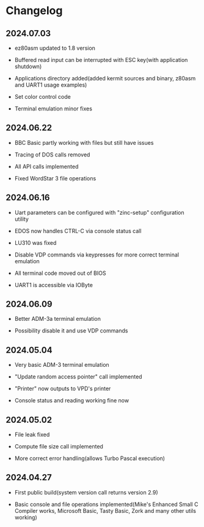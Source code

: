 # Changelog

## 2024.07.03

 * ez80asm updated to 1.8 version

 * Buffered read input can be interrupted with ESC key(with application shutdown)

 * Applications directory added(added kermit sources and binary, z80asm and UART1 usage examples)

 * Set color control code

 * Terminal emulation minor fixes

## 2024.06.22

 * BBC Basic partly working with files but still have issues

 * Tracing of DOS calls removed

 * All API calls implemented

 * Fixed WordStar 3 file operations

## 2024.06.16

 * Uart parameters can be configured with "zinc-setup" configuration utility

 * EDOS now handles CTRL-C via console status call

 * LU310 was fixed

 * Disable VDP commands via keypresses for more correct terminal emulation

 * All terminal code moved out of BIOS

 * UART1 is accessible via IOByte

## 2024.06.09

 * Better ADM-3a terminal emulation

 * Possibility disable it and use VDP commands

## 2024.05.04

 * Very basic ADM-3 terminal emulation

 * "Update random access pointer" call implemented 

 * "Printer" now outputs to VPD's printer

 * Console status and reading working fine now

## 2024.05.02

 * File leak fixed

 * Compute file size call implemented

 * More correct error handling(allows Turbo Pascal execution)

## 2024.04.27

 * First public build(system version call returns version 2.9)

 * Basic console and file operations implemented(Mike's Enhanced Small C Compiler works, Microsoft Basic, Tasty Basic, Zork and many other utils working)